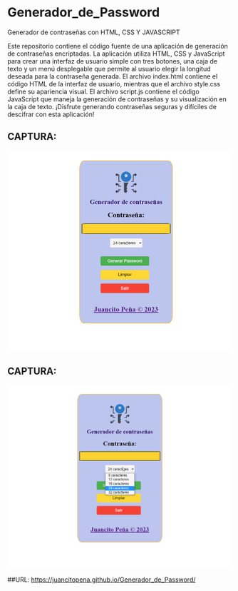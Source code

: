# Generador_de_Password
Generador de contraseñas con HTML, CSS Y JAVASCRIPT

Este repositorio contiene el código fuente de una aplicación de generación de contraseñas encriptadas. La aplicación utiliza HTML, CSS y JavaScript para crear una interfaz de usuario simple con tres botones, una caja de texto y un menú desplegable que permite al usuario elegir la longitud deseada para la contraseña generada. El archivo index.html contiene el código HTML de la interfaz de usuario, mientras que el archivo style.css define su apariencia visual. El archivo script.js contiene el código JavaScript que maneja la generación de contraseñas y su visualización en la caja de texto. ¡Disfrute generando contraseñas seguras y difíciles de descifrar con esta aplicación!

## CAPTURA:
![](imagen1.png)

## CAPTURA:
![](imagen2.png)

##URL: https://juancitopena.github.io/Generador_de_Password/
